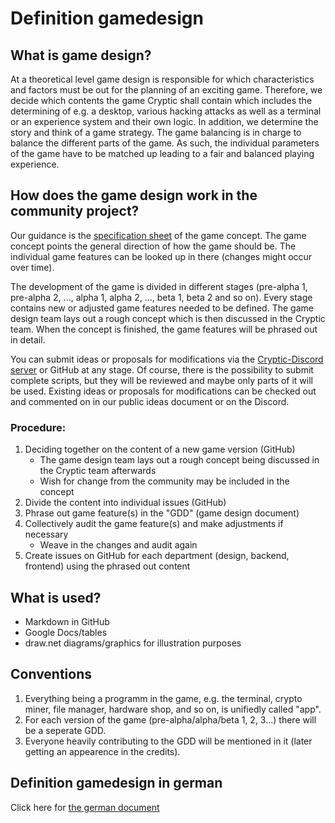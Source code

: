 # Definition gamedesign

## What is game design?
At a theoretical level game design is responsible for which characteristics and factors must be out for the planning of an exciting game. Therefore, we decide which contents the game Cryptic shall contain which includes the determining of e.g. a desktop, various hacking attacks as well as a terminal or an experience system and their own logic. In addition, we determine the story and think of a game strategy. The game balancing is in charge to balance the different parts of the game. As such, the individual parameters of the game have to be matched up leading to a fair and balanced playing experience.

## How does the game design work in the community project?
Our guidance is the [specification sheet](https://docs.google.com/document/d/17ac_FxqzxQT7DbrJf-xyr8B_ySuvDZhagqP5w10oeyw/edit) of the game concept. The game concept points the general direction of how the game should be. The individual game features can be looked up in there (changes might occur over time).

The development of the game is divided in different stages (pre-alpha 1, pre-alpha 2, ..., alpha 1, alpha 2, …, beta 1, beta 2 and so on). Every stage contains new or adjusted game features needed to be defined. The game design team lays out a rough concept which is then discussed in the Cryptic team. When the concept is finished, the game features will be phrased out in detail.

You can submit ideas or proposals for modifications via the [Cryptic-Discord server](https://discord.gg/VgyFbaK) or GitHub at any stage. Of course, there is the possibility to submit complete scripts, but they will be reviewed and maybe only parts of it will be used. Existing ideas or proposals for modifications can be checked out and commented on in our public ideas document or on the Discord.

### Procedure:
1. Deciding together on the content of a new game version (GitHub)
    - The game design team lays out a rough concept being discussed in the Cryptic team afterwards
    - Wish for change from the community may be included in the concept
2. Divide the content into individual issues (GitHub)
3. Phrase out game feature(s) in the "GDD" (game design document)
4. Collectively audit the game feature(s) and make adjustments if necessary
    - Weave in the changes and audit again
5. Create issues on GitHub for each department (design, backend, frontend) using the phrased out content 

## What is used?
- Markdown in GitHub
- Google Docs/tables
- draw.net diagrams/graphics for illustration purposes

## Conventions
1. Everything being a programm in the game, e.g. the terminal, crypto miner, file manager, hardware shop, and so on, is unifiedly called "app".
2. For each version of the game (pre-alpha/alpha/beta 1, 2, 3...) there will be a seperate GDD.
3. Everyone heavily contributing to the GDD will be mentioned in it (later getting an appearence in the credits).

## Definition gamedesign in german
Click here for [the german document](https://docs.google.com/document/d/1KvxZQLF5v3CdyeGlwGvgeCqbzI3up2nMIYR6degu6i8/edit#heading=h.7uzootjlhnze)
